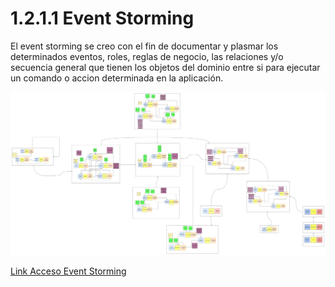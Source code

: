 # 1.2.1.1 Event Storming

El event storming se creo con el fin de documentar y plasmar los determinados eventos, roles, reglas de negocio, las relaciones y/o secuencia general que tienen los objetos del dominio entre si para ejecutar un comando o accion determinada en la aplicación.

![Event Storming](https://github.com/F3liP3L/Software2-QuickJob-Documentacion/blob/main/assets/event-storming/Event_Storming.png)

[Link Acceso Event Storming](https://app.diagrams.net/#G1DDlW6xcjCXkYF9QWFzUqKPDn6VK0yGvc)
